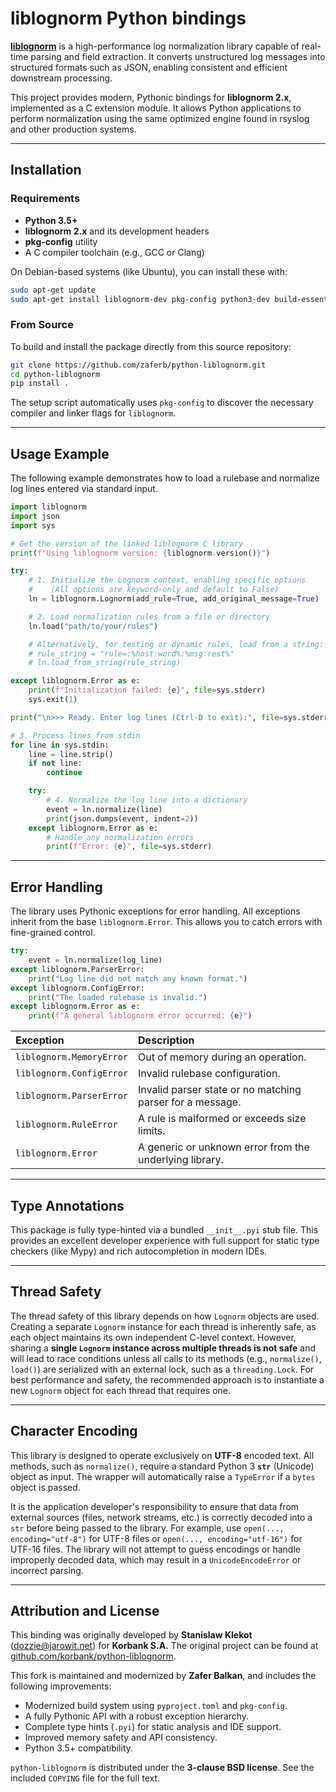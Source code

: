 # liblognorm Python bindings

[**liblognorm**](https://www.liblognorm.com/) is a high-performance log normalization library capable of real-time parsing and field extraction. It converts unstructured log messages into structured formats such as JSON, enabling consistent and efficient downstream processing.

This project provides modern, Pythonic bindings for **liblognorm 2.x**, implemented as a C extension module. It allows Python applications to perform normalization using the same optimized engine found in rsyslog and other production systems.

---

## Installation

### Requirements

*   **Python 3.5+**
*   **liblognorm 2.x** and its development headers
*   **pkg-config** utility
*   A C compiler toolchain (e.g., GCC or Clang)

On Debian-based systems (like Ubuntu), you can install these with:

```bash
sudo apt-get update
sudo apt-get install liblognorm-dev pkg-config python3-dev build-essential
```

### From Source

To build and install the package directly from this source repository:

```bash
git clone https://github.com/zaferb/python-liblognorm.git
cd python-liblognorm
pip install .
```

The setup script automatically uses `pkg-config` to discover the necessary compiler and linker flags for `liblognorm`.

---

## Usage Example

The following example demonstrates how to load a rulebase and normalize log lines entered via standard input.

```python
import liblognorm
import json
import sys

# Get the version of the linked liblognorm C library
print(f"Using liblognorm version: {liblognorm.version()}")

try:
    # 1. Initialize the Lognorm context, enabling specific options
    #    (All options are keyword-only and default to False)
    ln = liblognorm.Lognorm(add_rule=True, add_original_message=True)

    # 2. Load normalization rules from a file or directory
    ln.load("path/to/your/rules")

    # Alternatively, for testing or dynamic rules, load from a string:
    # rule_string = "rule=:%host:word%:%msg:rest%"
    # ln.load_from_string(rule_string)

except liblognorm.Error as e:
    print(f"Initialization failed: {e}", file=sys.stderr)
    sys.exit(1)

print("\n>>> Ready. Enter log lines (Ctrl-D to exit):", file=sys.stderr)

# 3. Process lines from stdin
for line in sys.stdin:
    line = line.strip()
    if not line:
        continue

    try:
        # 4. Normalize the log line into a dictionary
        event = ln.normalize(line)
        print(json.dumps(event, indent=2))
    except liblognorm.Error as e:
        # Handle any normalization errors
        print(f"Error: {e}", file=sys.stderr)
```

---

## Error Handling

The library uses Pythonic exceptions for error handling. All exceptions inherit from the base `liblognorm.Error`. This allows you to catch errors with fine-grained control.

```python
try:
    event = ln.normalize(log_line)
except liblognorm.ParserError:
    print("Log line did not match any known format.")
except liblognorm.ConfigError:
    print("The loaded rulebase is invalid.")
except liblognorm.Error as e:
    print(f"A general liblognorm error occurred: {e}")
```

| Exception | Description |
| :--- | :--- |
| `liblognorm.MemoryError` | Out of memory during an operation. |
| `liblognorm.ConfigError` | Invalid rulebase configuration. |
| `liblognorm.ParserError` | Invalid parser state or no matching parser for a message. |
| `liblognorm.RuleError` | A rule is malformed or exceeds size limits. |
| `liblognorm.Error` | A generic or unknown error from the underlying library. |

---

## Type Annotations

This package is fully type-hinted via a bundled `__init__.pyi` stub file. This provides an excellent developer experience with full support for static type checkers (like Mypy) and rich autocompletion in modern IDEs.

---

## Thread Safety

The thread safety of this library depends on how `Lognorm` objects are used. Creating a separate `Lognorm` instance for each thread is inherently safe, as each object maintains its own independent C-level context. However, sharing a **single `Lognorm` instance across multiple threads is not safe** and will lead to race conditions unless all calls to its methods (e.g., `normalize()`, `load()`) are serialized with an external lock, such as a `threading.Lock`. For best performance and safety, the recommended approach is to instantiate a new `Lognorm` object for each thread that requires one.

---

## Character Encoding

This library is designed to operate exclusively on **UTF-8** encoded text. All methods, such as `normalize()`, require a standard Python 3 **`str`** (Unicode) object as input. The wrapper will automatically raise a `TypeError` if a `bytes` object is passed.

It is the application developer's responsibility to ensure that data from external sources (files, network streams, etc.) is correctly decoded into a `str` before being passed to the library. For example, use `open(..., encoding="utf-8")` for UTF-8 files or `open(..., encoding="utf-16")` for UTF-16 files. The library will not attempt to guess encodings or handle improperly decoded data, which may result in a `UnicodeEncodeError` or incorrect parsing.

---

## Attribution and License

This binding was originally developed by **Stanislaw Klekot** ([dozzie@jarowit.net](mailto:dozzie@jarowit.net)) for **Korbank S.A.** The original project can be found at [github.com/korbank/python-liblognorm](https://github.com/korbank/python-liblognorm).

This fork is maintained and modernized by **Zafer Balkan**, and includes the following improvements:

*   Modernized build system using `pyproject.toml` and `pkg-config`.
*   A fully Pythonic API with a robust exception hierarchy.
*   Complete type hints (`.pyi`) for static analysis and IDE support.
*   Improved memory safety and API consistency.
*   Python 3.5+ compatibility.

`python-liblognorm` is distributed under the **3-clause BSD license**. See the included `COPYING` file for the full text.


